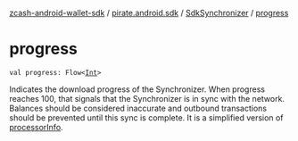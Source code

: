 [zcash-android-wallet-sdk](../../index.md) / [pirate.android.sdk](../index.md) / [SdkSynchronizer](index.md) / [progress](./progress.md)

# progress

`val progress: Flow<`[`Int`](https://kotlinlang.org/api/latest/jvm/stdlib/kotlin/-int/index.html)`>`

Indicates the download progress of the Synchronizer. When progress reaches 100, that
signals that the Synchronizer is in sync with the network. Balances should be considered
inaccurate and outbound transactions should be prevented until this sync is complete. It is
a simplified version of [processorInfo](processor-info.md).

